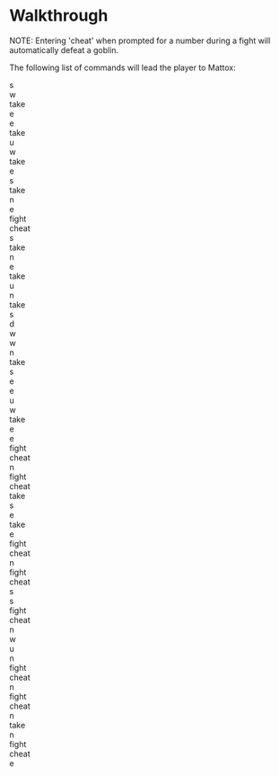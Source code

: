 # Walkthrough

NOTE: Entering 'cheat' when prompted for a number during a fight will automatically defeat a goblin.

The following list of commands will lead the player to Mattox:

s <br />
w <br />
take <br />
e <br />
e <br />
take <br />
u <br />
w <br />
take <br />
e <br />
s <br />
take <br />
n <br />
e <br />
fight <br />
cheat <br />
s <br />
take <br />
n <br />
e <br />
take <br />
u <br />
n <br />
take <br />
s <br />
d <br />
w <br />
w <br />
n <br />
take <br />
s <br />
e <br />
e <br />
u <br />
w <br />
take <br />
e <br />
e <br />
fight <br />
cheat <br />
n <br />
fight <br />
cheat <br />
take <br />
s <br />
e <br />
take <br />
e <br />
fight <br />
cheat <br />
n <br />
fight <br />
cheat <br />
s <br />
s <br />
fight <br />
cheat <br />
n <br />
w <br />
u <br />
n <br />
fight <br />
cheat <br />
n <br />
fight <br />
cheat <br />
n <br />
take <br />
n <br />
fight <br />
cheat <br />
e




